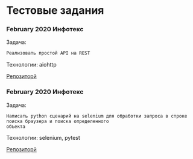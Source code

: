 # Тестовые задания


### February 2020 Инфотекс
Задача:
```sh
Реализовать простой API на REST 
```
Технологии:
aiohttp

[Репозиторй](https://github.com/Azaze1l/infotecs_backend_task)

### February 2020 Инфотекс
Задача:
```
Написать python сценарий на selenium для обработки запроса в строке поиска браузера и поиска определенного 
объекта
```
Технологии:
selenium, pytest

[Репозиторй](https://github.com/Azaze1l/infotecs_autotest_task)
